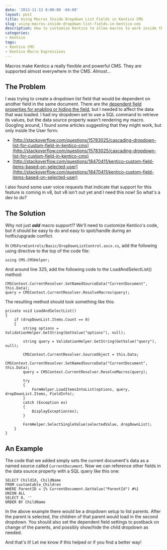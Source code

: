 ```yaml
---
date: '2013-11-13 8:00:00 -04:00'
layout: post
title: Using Macros Inside Dropdown List Fields in Kentico CMS
slug: using-macros-inside-dropdown-list-fields-in-kentico-cms
description: How to customize Kentico to allow macros to work inside the dropdown list field data source property in Document Types and other object types.
categories:
- Kentico
tags:
- Kentico CMS
- Kentico Macro Expressions
---
```


Macros make Kentico a really flexible and powerful CMS.  They are supported almost everywhere in the CMS.  *Almost*...

## The Problem

I was trying to create a dropdown list field that would be dependent on another field in the same document.  There are the [dependent field properties for enabling or hiding the field](/2013/10/12/using-dependent-fields-in-kentico/ "Using Dependent Fields in Kentico CMS"), but I needed to affect the data that was loaded.  I had my dropdown set to use a SQL command to retrieve its values, but the data source property wasn't rendering my macro.  Googling around, I found some articles suggesting that they might work, but only inside the User form:

- [http://stackoverflow.com/questions/15783025/cascading-dropdown-list-for-custom-field-in-kentico-cms](http://stackoverflow.com/questions/15783025/cascading-dropdown-list-for-custom-field-in-kentico-cms)
- [http://stackoverflow.com/questions/18470411/kentico-custom-field-items-based-on-selected-user](http://stackoverflow.com/questions/18470411/kentico-custom-field-items-based-on-selected-user)  

I also found some user voice requests that indicate that support for this feature is coming in v8, but v8 isn't out yet and I need this now!  So what's a dev to do?

## The Solution

Why not just ***add*** macro support!?  We'll need to customize Kentico's code, but it should be easy to do and easy to spot/handle during an hotfix/upgrade conflict.

In `CMSFormControls/Basic/DropDownListControl.ascx.cs`, add the following using directive to the top of the code file: 

	using CMS.CMSHelper;

And around line 325, add the following code to the LoadAndSelectList() method: 

    CMSContext.CurrentResolver.SetNamedSourceData("CurrentDocument", this.Data);
    query = CMSContext.CurrentResolver.ResolveMacros(query);

The resulting method should look something like this:

	private void LoadAndSelectList()
    {
        if (dropDownList.Items.Count == 0)
        {
            string options = ValidationHelper.GetString(GetValue("options"), null);
            
            string query = ValidationHelper.GetString(GetValue("query"), null);
            
            CMSContext.CurrentResolver.SourceObject = this.Data;
            CMSContext.CurrentResolver.SetNamedSourceData("CurrentDocument", this.Data);
            query = CMSContext.CurrentResolver.ResolveMacros(query);
            
            try
            {
                FormHelper.LoadItemsIntoList(options, query, dropDownList.Items, FieldInfo);
            }
            catch (Exception ex)
            {
                DisplayException(ex);
            }

            FormHelper.SelectSingleValue(selectedValue, dropDownList);
        }
    }

## An Example

The code that we added simply sets the current document's data as a named source called `CurrentDocument`.  Now we can reference other fields in the data source property with a SQL query like this one:

	SELECT ChildId, ChildName
	FROM customtable_Children
	WHERE ParentID = {% CurrentDocument.GetValue("ParentId") #%}
	UNION ALL
	SELECT 0, ''
	ORDER BY ChildName

In the above example there would be a dropdown setup to list parents.  After the parent is selected, the children of that parent would load in the second dropdown.  You should also set the dependent field settings to postback on change of the parents, and possibly show/hide the child dropdown as needed. 

And that's it!  Let me know if this helped or if you find a better way!